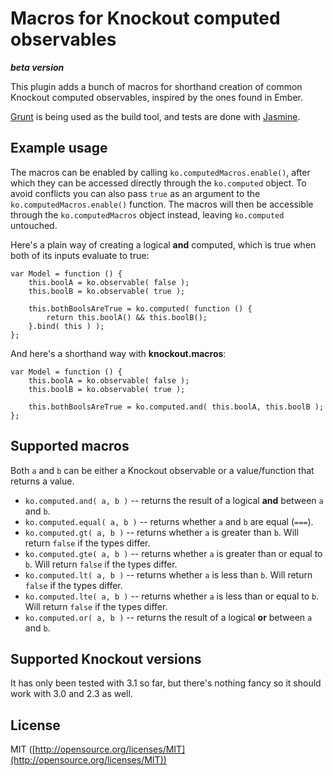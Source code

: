 Macros for Knockout computed observables
========================================
***beta version***

This plugin adds a bunch of macros for shorthand creation of common Knockout computed observables, inspired by the ones found in Ember.

[Grunt](http://gruntjs.com) is being used as the build tool, and tests are done with [Jasmine](http://jasmine.github.io).

Example usage
-------------

The macros can be enabled by calling `ko.computedMacros.enable()`, after which they can be accessed directly through the `ko.computed` object. To avoid conflicts you can also pass `true` as an argument to the `ko.computedMacros.enable()` function. The macros will then be accessible through the `ko.computedMacros` object instead, leaving `ko.computed` untouched.

Here's a plain way of creating a logical **and** computed, which is true when both of its inputs evaluate to true:

    var Model = function () {
        this.boolA = ko.observable( false );
        this.boolB = ko.observable( true );
        
        this.bothBoolsAreTrue = ko.computed( function () {
            return this.boolA() && this.boolB();
        }.bind( this ) );
    };
  
And here's a shorthand way with **knockout.macros**:

    var Model = function () {
        this.boolA = ko.observable( false );
        this.boolB = ko.observable( true );
        
        this.bothBoolsAreTrue = ko.computed.and( this.boolA, this.boolB );
    };
    
Supported macros
----------------
Both `a` and `b` can be either a Knockout observable or a value/function that returns a value.

- `ko.computed.and( a, b )` -- returns the result of a logical **and** between `a` and `b`.
- `ko.computed.equal( a, b )` -- returns whether `a` and `b` are equal (`===`).
- `ko.computed.gt( a, b )` -- returns whether `a` is greater than `b`. Will return `false` if the types differ.
- `ko.computed.gte( a, b )` -- returns whether `a` is greater than or equal to `b`. Will return `false` if the types differ.
- `ko.computed.lt( a, b )` -- returns whether `a` is less than `b`. Will return `false` if the types differ.
- `ko.computed.lte( a, b )` -- returns whether `a` is less than or equal to `b`. Will return `false` if the types differ.
- `ko.computed.or( a, b )` -- returns the result of a logical **or** between `a` and `b`.

Supported Knockout versions
---------------------------
It has only been tested with 3.1 so far, but there's nothing fancy so it should work with 3.0 and 2.3 as well.

License
-------
MIT ([http://opensource.org/licenses/MIT](http://opensource.org/licenses/MIT))
